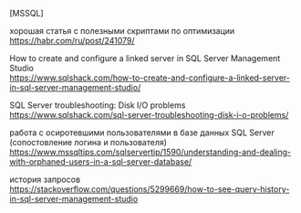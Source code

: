 [MSSQL]

хорошая статья с полезными скриптами по оптимизации  
https://habr.com/ru/post/241079/

How to create and configure a linked server in SQL Server Management Studio  
https://www.sqlshack.com/how-to-create-and-configure-a-linked-server-in-sql-server-management-studio/

SQL Server troubleshooting: Disk I/O problems  
https://www.sqlshack.com/sql-server-troubleshooting-disk-i-o-problems/

работа с осиротевшими пользователями в базе данных SQL Server (сопостовление логина и пользователя)  
https://www.mssqltips.com/sqlservertip/1590/understanding-and-dealing-with-orphaned-users-in-a-sql-server-database/  
  
история запросов  
https://stackoverflow.com/questions/5299669/how-to-see-query-history-in-sql-server-management-studio




